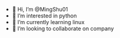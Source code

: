 - 👋 Hi, I’m @MingShu01
- 👀 I’m interested in python
- 🌱 I’m currently learning linux
- 💞️ I’m looking to collaborate on company


<!---
MingShu01/MingShu01 is a ✨ special ✨ repository because its `README.md` (this file) appears on your GitHub profile.
You can click the Preview link to take a look at your changes.
--->
